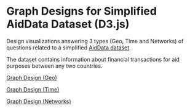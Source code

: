 # Graph Designs for Simplified AidData Dataset (D3.js)

Design visualizations answering 3 types (Geo, Time and Networks) of questions related to a simplified [AidData dataset](https://www.aiddata.org/data/aiddata-core-research-release-level-1-3-1).

The dataset contains information about financial transactions for aid purposes between any two countries.

[Graph Design (Geo)](https://observablehq.com/d/76848a463d0cf621)

[Graph Design (Time)](https://observablehq.com/d/295e77fbb1f78bf7)

[Graph Design (Networks)](https://observablehq.com/d/335b4e86071947d1)
